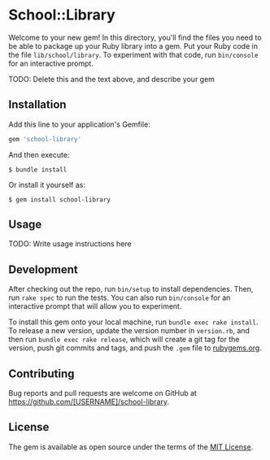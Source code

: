 # School::Library

Welcome to your new gem! In this directory, you'll find the files you need to be able to package up your Ruby library into a gem. Put your Ruby code in the file `lib/school/library`. To experiment with that code, run `bin/console` for an interactive prompt.

TODO: Delete this and the text above, and describe your gem

## Installation

Add this line to your application's Gemfile:

```ruby
gem 'school-library'
```

And then execute:

    $ bundle install

Or install it yourself as:

    $ gem install school-library

## Usage

TODO: Write usage instructions here

## Development

After checking out the repo, run `bin/setup` to install dependencies. Then, run `rake spec` to run the tests. You can also run `bin/console` for an interactive prompt that will allow you to experiment.

To install this gem onto your local machine, run `bundle exec rake install`. To release a new version, update the version number in `version.rb`, and then run `bundle exec rake release`, which will create a git tag for the version, push git commits and tags, and push the `.gem` file to [rubygems.org](https://rubygems.org).

## Contributing

Bug reports and pull requests are welcome on GitHub at https://github.com/[USERNAME]/school-library.


## License

The gem is available as open source under the terms of the [MIT License](https://opensource.org/licenses/MIT).
